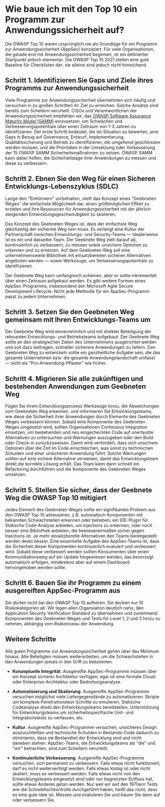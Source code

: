 # Wie baue ich mit den Top 10 ein Programm zur Anwendungssicherheit auf?

Die OWASP Top 10 waren ursprünglich nie als Grundlage für ein Programm zur Anwendungssicherheit (AppSec) konzipiert. 
Für viele Organisationen, die gerade erst mit Anwendungssicherheit beginnen, ist ein definierter Startpunkt jedoch elementar.
Die OWASP Top 10 2021 stellen eine gute Baseline für Checklisten dar; sie alleine sind jedoch nicht hinreichend.

## Schritt 1. Identifizieren Sie Gaps und Ziele ihres Programms zur Anwendungssicherheit

Viele Programme zur Anwendungssicherheit übernehmen sich häufig
und versuchen in zu großen Schritten ihr Ziel zu erreichen.
Solche Ansätze sind bereits zum Scheitern verurteilt.
CISOs und Verantwortlichen der Anwendungssicherheit empfehlen wir,
das [OWASP Software Assurance Maturity Model (SAMM)](https://owaspsamm.org) einzusetzen,
um Schwächen und Verbesserungspotentiale über einen Zeitraum von 1-3 Jahren zu identifizieren.
Der erste Schritt bedeutet, die Ist-Situation zu bewerten,
*jene* Gaps in Bezug auf Governance, Entwurf, Implementierung, Qualitätssicherung und Betrieb zu identifizieren,
die *umgehend* geschlossen werden müssen,
und die Prioritäten in der Umsetzung oder Verbesserung der 15 OWASP SAMM Sicherheitsmaßnahmen zu setzen.
OWASP SAMM kann dabei helfen, 
die Sicherheitslage ihrer Anwendungen zu messen und diese zu verbessern.

## Schritt 2. Ebnen Sie den Weg für einen Sicheren Entwicklungs-Lebenszyklus (SDLC)

Lange den "Einhörnern" vorbehalten, stellt das Konzept eines "Geebneten Weges" die einfachste Möglichkeit dar,
einen größtmöglichen Effekt zu erzielen
und ihre Ressourcen für Anwendungssicherheit mit der jährlich steigenden Entwicklungsgeschwindigkeit zu skalieren.

Das Konzept des Geebneten Weges ist,
dass der einfachste Weg gleichzeitig der sicherste Weg sein muss.
Es verlangt eine Kultur der Partnerschaft zwischen Entwicklungs- und Security-Teams —
idealerweise ist es ein und dasselbe Team.
Der Geebnete Weg zielt darauf ab,
kontinuierlich zu verbessern, zu messen sowie unsichere Optionen zu erkennen und zu ersetzen.
Auf dem Geebneten Weg soll eine unternehmensweite Bibliothek mit einsatzbereiten sicheren Alternativen angeboten werden
— sowie Werkzeuge, um Verbesserungspotentiale zu identifizieren.

Der Geebnete Weg kann umfangreich scheinen,
aber er sollte inkrementell über einen Zeitraum aufgebaut werden.
Es gibt weitere Formen eines AppSec-Programms,
insbesondere den Microsoft Agile Secure Development Lifecycle.
Nicht jede Methodik für ein AppSec-Programm passt zu jedem Unternehmen.

## Schritt 3. Setzen Sie den Geebneten Weg gemeinsam mit Ihren Entwicklungs-Teams um

Der Geebnete Weg wird einvernehmlich und mit direkter Beteiligung
der relevanten Entwicklungs- und Betriebsteams aufgebaut.
Der Geebnete Weg sollte an den strategischen Zielen des Unternehmens ausgerichtet werden
und soll dazu beitragen, schneller sicherere Anwendungen zu liefern.
Den Geebneten Weg zu entwickeln sollte ein ganzheitliche Aufgabe sein,
die das gesamte Unternehmen bzw. die gesamte Anwendungslandschaft umfasst
— nicht als "Pro-Anwendung-Pflaster" wie früher.

## Schritt 4. Migrieren Sie alle zukünftigen und bestehenden Anwendungen zum Geebneten Weg

Fügen Sie ihrem Entwicklungsprozess Werkzeuge hinzu,
die Abweichungen vom Geebneten Weg erkennen,
und informieren Sie Entwicklungsteams,
wie diese die Sicherheit ihrer Anwendungen durch Elemente des Geebneten Weges verbessern können.
Sobald eine Komponente des Geebneten Weges umgesetzt wird,
sollten Organisationen Continuous Integration einsetzen,
um bestehenden und neu eingecheckten Code auf unerlaubte Alternativen zu untersuchen
und Warnungen auszugeben oder den Build oder Check-in zurückzuweisen.
Damit wird verhindert,
dass sich unsichere Optionen über die Zeit im Code einschleichen,
was sonst zu technischen Schulden und einer unsicheren Anwendung führt.
Solche Warnungen sollten auf eine sichere Alternative verweisen,
damit das Entwicklungsteam direkt die korrekte Lösung erhält.
Das Team kann dann schnell ein Refactoring durchführen
und die Komponente des Geebneten Weges umsetzen.

## Schritt 5. Stellen Sie sicher, dass der Geebnete Weg die OWASP Top 10 mitigiert

Jedes Element des Geebneten Weges sollte ein signifikantes Problem aus den OWASP Top 10 adressieren,
z.B. automatisch Komponenten mit bekannten Schwachstellen erkennen oder beheben,
ein IDE-Plugin für Statische Code-Analyse anbieten, um Injections zu erkennen,
oder noch besser eine Bibliothek anbieten, die bewiesenermaßen sicher gegen Injections ist.
Je mehr einsatzbereite Alternativen den Teams bereitgestellt werden desto besser.
Eine essentielle Aufgabe des AppSec-Teams ist,
dass die Sicherheit dieser Komponenten kontinuierlich evaluiert und verbessert wird.
Sobald diese verbessert werden sollten Konsumenten über einen Kommunikationsweg auf ein Update hingewiesen werden,
das bevorzugt automatisch erfolgen, mindestens aber auf einem Dashboard hervorgehoben werden sollte.


## Schritt 6. Bauen Sie ihr Programm zu einem ausgereiften AppSec-Programm aus

Sie dürfen nicht bei den OWASP Top 10 aufhören.
Sie decken nur 10 Risikokategorien ab.
Wir legen allen Organsiation deutlich nahe,
den Application Security Verification Standard zu übernehmen
und zunehmend Komponenten des Geebneten Weges und Tests für Level 1, 2 und 3 hinzu zu nehmen,
abhängig vom Risikoniveau der Anwendung.


## Weitere Schritte

Alle guten Programme zur Anwendungssicherheit gehen über das Minimum hinaus.
Alle Beteiligten müssen weiterarbeiten, um die Schwachstellen in den Anwendungen jemals in den Griff zu bekommen.

-   **Konzeptuelle Integrität**. Ausgereifte AppSec-Programme müssen über ein Konzept sicherer Architektur verfügen,
egal ob eine formale Cloud- oder Enterprise-Architektur oder Bedrohungsanalyse.

-   **Automatisierung und Skalierung**.
    Ausgereifte AppSec-Programme versuchen möglichst viele Liefergegenstände zu automatisieren:
Skripte um komplexe Penetrationstest-Schritte zu emulieren,
Statische Codeanalyse direkt den Entwicklungsteams bereitstellen,
Unterstützung für Entwicklungsteams um sicherheitsspezifische Unit- und Integrationstests zu verfassen, etc.

-   **Kultur**.
    Ausgereifte AppSec-Programme versuchen, unsicheres Design auszuschließen
und technische Schulden in Bestands-Code dadurch zu eliminieren,
dass sie Bestandteil der Entwicklung sind und nicht daneben stehen.
AppSec-Teams, die Entwicklungsteams als "die" und "wir" betrachten, sind zum Scheitern verurteilt.

-   **Kontinuierliche Verbesserung**.
    Ausgereifte AppSec-Programme versuchen, sich permanent zu verbessern.
Falls etwas nicht funktioniert, darf es nicht weiterverfolgt werden.
Falls etwas klobig ist oder nicht skaliert, muss es verbessert werden.
Falls etwas nicht von den Entwicklungsteams eingesetzt wird oder nur begrenzten Einfluss hat, sollte etwas Anderes getan werden.
Nur weil wir seit den 1970ern Tests wie die Schreibtischkontrolle durchgeführt haben,
heißt das nicht, dass es eine gute Idee ist.
Messen und evaluieren Sie und bauen Sie dann auf oder verbessern Sie.
